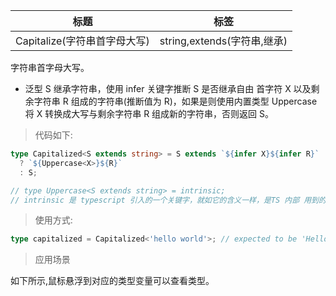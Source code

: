 | 标题                         | 标签                        |
| ---------------------------- | --------------------------- |
| Capitalize(字符串首字母大写) | string,extends(字符串,继承) |

字符串首字母大写。

- 泛型 S 继承字符串，使用 infer 关键字推断 S 是否继承自由 首字符 X 以及剩余字符串 R 组成的字符串(推断值为 R)，如果是则使用内置类型 Uppercase 将 X 转换成大写与剩余字符串 R 组成新的字符串，否则返回 S。

> 代码如下:

```ts
type Capitalized<S extends string> = S extends `${infer X}${infer R}`
  ? `${Uppercase<X>}${R}`
  : S;

// type Uppercase<S extends string> = intrinsic;
// intrinsic 是 typescript 引入的一个关键字，就如它的含义一样，是TS 内部 用到的。和其它TS提供的内置类型一样，Uppercase 这几个内置类型也是为了方便类型书写，但是专门针对字符串类型<字符串字面量、模板字符串>而提供的。它们的共同特点是，用它们生成的类型涉及到了值的转换，而不是类型的转换，而这在TS里通过已有的类型书写方式是无法表达、也不太适合去表达的。
```

> 使用方式:

```ts
type capitalized = Capitalized<'hello world'>; // expected to be 'Hello world'
```

> 应用场景

如下所示,鼠标悬浮到对应的类型变量可以查看类型。

<div class="code-editor" data-url="codes/typescript/demo/Capitalize.ts" data-language="typescript"></div>
